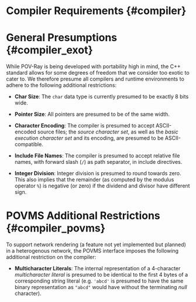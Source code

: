 # Compiler Requirements {#compiler}


General Presumptions {#compiler_exot}
====================

While POV-Ray is being developed with portability high in mind, the C++ standard allows for some degrees of freedom that
we consider too exotic to cater to. We therefore presume all compilers and runtime environments to adhere to the
following additional restrictions:

  - **Char Size**: The `char` data type is currently presumed to be exactly 8 bits wide.

  - **Pointer Size**: All pointers are presumed to be of the same width.

  - **Character Encoding**: The compiler is presumed to accept ASCII-encoded source files; the _source character set_,
    as well as the _basic execution character set_ and its encoding, are presumed to be ASCII-compatible.

  - **Include File Names**: The compiler is presumed to accept relative file names, with forward slash (`/`) as path
    separator, in include directives.

  - **Integer Division**: Integer division is presumed to round towards zero. This also implies that the remainder (as
    computed by the modulus operator `%`) is negative (or zero) if the dividend and divisor have different sign.


POVMS Additional Restrictions {#compiler_povms}
=============================

To support network rendering (a feature not yet implemented but planned) in a heterogenous network, the POVMS interface
imposes the following additional restriction on the compiler:

  - **Multicharacter Literals**: The internal representation of a 4-character _multicharacter literal_ is presumed to
    be identical to the first 4 bytes of a corresponding string literal (e.g. `'abcd'` is presumed to have the same
    binary representation as `"abcd"` would have without the terminating _null_ character).

